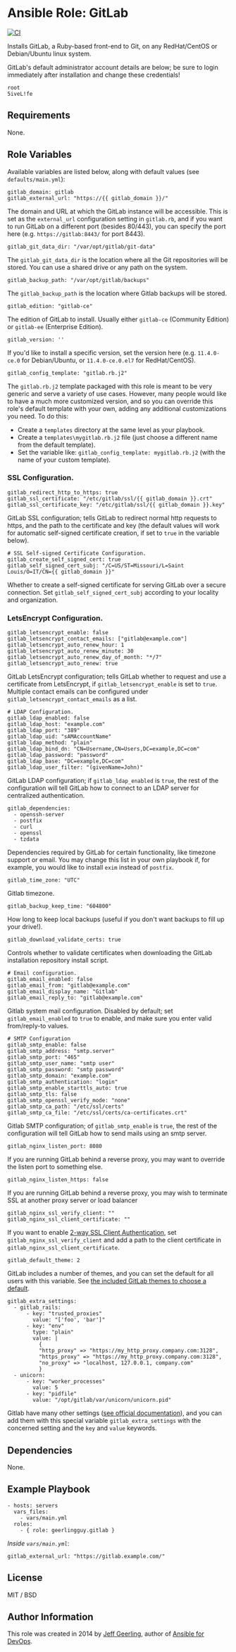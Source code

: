 # Ansible Role: GitLab

[![CI](https://github.com/geerlingguy/ansible-role-gitlab/workflows/CI/badge.svg?event=push)](https://github.com/geerlingguy/ansible-role-gitlab/actions?query=workflow%3ACI)

Installs GitLab, a Ruby-based front-end to Git, on any RedHat/CentOS or Debian/Ubuntu linux system.

GitLab's default administrator account details are below; be sure to login immediately after installation and change these credentials!

    root
    5iveL!fe

## Requirements

None.

## Role Variables

Available variables are listed below, along with default values (see `defaults/main.yml`):

    gitlab_domain: gitlab
    gitlab_external_url: "https://{{ gitlab_domain }}/"

The domain and URL at which the GitLab instance will be accessible. This is set as the `external_url` configuration setting in `gitlab.rb`, and if you want to run GitLab on a different port (besides 80/443), you can specify the port here (e.g. `https://gitlab:8443/` for port 8443).

    gitlab_git_data_dir: "/var/opt/gitlab/git-data"

The `gitlab_git_data_dir` is the location where all the Git repositories will be stored. You can use a shared drive or any path on the system.

    gitlab_backup_path: "/var/opt/gitlab/backups"

The `gitlab_backup_path` is the location where Gitlab backups will be stored.

    gitlab_edition: "gitlab-ce"

The edition of GitLab to install. Usually either `gitlab-ce` (Community Edition) or `gitlab-ee` (Enterprise Edition).

    gitlab_version: ''

If you'd like to install a specific version, set the version here (e.g. `11.4.0-ce.0` for Debian/Ubuntu, or `11.4.0-ce.0.el7` for RedHat/CentOS).

    gitlab_config_template: "gitlab.rb.j2"

The `gitlab.rb.j2` template packaged with this role is meant to be very generic and serve a variety of use cases. However, many people would like to have a much more customized version, and so you can override this role's default template with your own, adding any additional customizations you need. To do this:

  - Create a `templates` directory at the same level as your playbook.
  - Create a `templates\mygitlab.rb.j2` file (just choose a different name from the default template).
  - Set the variable like: `gitlab_config_template: mygitlab.rb.j2` (with the name of your custom template).

### SSL Configuration.

    gitlab_redirect_http_to_https: true
    gitlab_ssl_certificate: "/etc/gitlab/ssl/{{ gitlab_domain }}.crt"
    gitlab_ssl_certificate_key: "/etc/gitlab/ssl/{{ gitlab_domain }}.key"

GitLab SSL configuration; tells GitLab to redirect normal http requests to https, and the path to the certificate and key (the default values will work for automatic self-signed certificate creation, if set to `true` in the variable below).

    # SSL Self-signed Certificate Configuration.
    gitlab_create_self_signed_cert: true
    gitlab_self_signed_cert_subj: "/C=US/ST=Missouri/L=Saint Louis/O=IT/CN={{ gitlab_domain }}"

Whether to create a self-signed certificate for serving GitLab over a secure connection. Set `gitlab_self_signed_cert_subj` according to your locality and organization.

### LetsEncrypt Configuration.

    gitlab_letsencrypt_enable: false
    gitlab_letsencrypt_contact_emails: ["gitlab@example.com"]
    gitlab_letsencrypt_auto_renew_hour: 1
    gitlab_letsencrypt_auto_renew_minute: 30
    gitlab_letsencrypt_auto_renew_day_of_month: "*/7"
    gitlab_letsencrypt_auto_renew: true

GitLab LetsEncrypt configuration; tells GitLab whether to request and use a certificate from LetsEncrypt, if `gitlab_letsencrypt_enable` is set to `true`. Multiple contact emails can be configured under `gitlab_letsencrypt_contact_emails` as a list.

    # LDAP Configuration.
    gitlab_ldap_enabled: false
    gitlab_ldap_host: "example.com"
    gitlab_ldap_port: "389"
    gitlab_ldap_uid: "sAMAccountName"
    gitlab_ldap_method: "plain"
    gitlab_ldap_bind_dn: "CN=Username,CN=Users,DC=example,DC=com"
    gitlab_ldap_password: "password"
    gitlab_ldap_base: "DC=example,DC=com"
    gitlab_ldap_user_filter: "(givenName=John)"

GitLab LDAP configuration; if `gitlab_ldap_enabled` is `true`, the rest of the configuration will tell GitLab how to connect to an LDAP server for centralized authentication.

    gitlab_dependencies:
      - openssh-server
      - postfix
      - curl
      - openssl
      - tzdata

Dependencies required by GitLab for certain functionality, like timezone support or email. You may change this list in your own playbook if, for example, you would like to install `exim` instead of `postfix`.

    gitlab_time_zone: "UTC"

Gitlab timezone.

    gitlab_backup_keep_time: "604800"

How long to keep local backups (useful if you don't want backups to fill up your drive!).

    gitlab_download_validate_certs: true

Controls whether to validate certificates when downloading the GitLab installation repository install script.

    # Email configuration.
    gitlab_email_enabled: false
    gitlab_email_from: "gitlab@example.com"
    gitlab_email_display_name: "Gitlab"
    gitlab_email_reply_to: "gitlab@example.com"

Gitlab system mail configuration. Disabled by default; set `gitlab_email_enabled` to `true` to enable, and make sure you enter valid from/reply-to values.

    # SMTP Configuration
    gitlab_smtp_enable: false
    gitlab_smtp_address: "smtp.server"
    gitlab_smtp_port: "465"
    gitlab_smtp_user_name: "smtp user"
    gitlab_smtp_password: "smtp password"
    gitlab_smtp_domain: "example.com"
    gitlab_smtp_authentication: "login"
    gitlab_smtp_enable_starttls_auto: true
    gitlab_smtp_tls: false
    gitlab_smtp_openssl_verify_mode: "none"
    gitlab_smtp_ca_path: "/etc/ssl/certs"
    gitlab_smtp_ca_file: "/etc/ssl/certs/ca-certificates.crt"

Gitlab SMTP configuration; of `gitlab_smtp_enable` is `true`, the rest of the configuration will tell GitLab how to send mails using an smtp server.

    gitlab_nginx_listen_port: 8080

If you are running GitLab behind a reverse proxy, you may want to override the listen port to something else.

    gitlab_nginx_listen_https: false

If you are running GitLab behind a reverse proxy, you may wish to terminate SSL at another proxy server or load balancer

    gitlab_nginx_ssl_verify_client: ""
    gitlab_nginx_ssl_client_certificate: ""

If you want to enable [2-way SSL Client Authentication](https://docs.gitlab.com/omnibus/settings/nginx.html#enable-2-way-ssl-client-authentication), set `gitlab_nginx_ssl_verify_client` and add a path to the client certificate in `gitlab_nginx_ssl_client_certificate`.

    gitlab_default_theme: 2

GitLab includes a number of themes, and you can set the default for all users with this variable. See [the included GitLab themes to choose a default](https://github.com/gitlabhq/gitlabhq/blob/master/config/gitlab.yml.example#L79-L85).

    gitlab_extra_settings:
      - gitlab_rails:
          - key: "trusted_proxies"
            value: "['foo', 'bar']"
          - key: "env"
            type: "plain"
            value: |
              {
              "http_proxy" => "https://my_http_proxy.company.com:3128",
              "https_proxy" => "https://my_http_proxy.company.com:3128",
              "no_proxy" => "localhost, 127.0.0.1, company.com"
              }
      - unicorn:
          - key: "worker_processes"
            value: 5
          - key: "pidfile"
            value: "/opt/gitlab/var/unicorn/unicorn.pid"

Gitlab have many other settings ([see official documentation](https://gitlab.com/gitlab-org/omnibus-gitlab/blob/master/files/gitlab-config-template/gitlab.rb.template)), and you can add them with this special variable `gitlab_extra_settings` with the concerned setting and the `key` and `value` keywords.

## Dependencies

None.

## Example Playbook

    - hosts: servers
      vars_files:
        - vars/main.yml
      roles:
        - { role: geerlingguy.gitlab }

*Inside `vars/main.yml`*:

    gitlab_external_url: "https://gitlab.example.com/"

## License

MIT / BSD

## Author Information

This role was created in 2014 by [Jeff Geerling](http://jeffgeerling.com/), author of [Ansible for DevOps](http://ansiblefordevops.com/).
